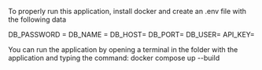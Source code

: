 To properly run this application, install docker and create an .env file with the following data

DB_PASSWORD =
DB_NAME =
DB_HOST=
DB_PORT=
DB_USER=
API_KEY=

You can run the application by opening a terminal in the folder with the application and typing the command: docker compose up --build
